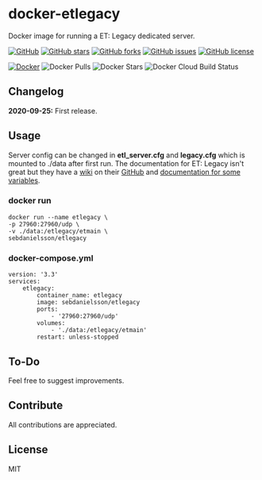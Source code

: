 # docker-etlegacy
Docker image for running a ET: Legacy dedicated server.

[![GitHub](https://img.shields.io/badge/GitHub-etlegacy-blue?style=flat&logo=github)](https://github.com/SebDanielsson/docker-etlegacy)
[![GitHub stars](https://img.shields.io/github/stars/SebDanielsson/docker-etlegacy?style=flat&logo=github)](https://github.com/SebDanielsson/docker-etlegacy/stargazers)
[![GitHub forks](https://img.shields.io/github/forks/SebDanielsson/docker-etlegacy?style=flat&logo=github)](https://github.com/SebDanielsson/docker-etlegacy/network)
[![GitHub issues](https://img.shields.io/github/issues/SebDanielsson/docker-etlegacy?style=flat&logo=github)](https://github.com/SebDanielsson/docker-etlegacy/issues)
[![GitHub license](https://img.shields.io/github/license/SebDanielsson/docker-etlegacy?style=flat&logo=github)](https://github.com/SebDanielsson/docker-etlegacy/blob/master/LICENSE)


[![Docker](https://img.shields.io/badge/Docker-etlegacy-blue?style=flat&logo=docker)](https://github.com/SebDanielsson/docker-etlegacy)
![Docker Pulls](https://img.shields.io/docker/pulls/sebdanielsson/etlegacy?logo=docker)
![Docker Stars](https://img.shields.io/docker/stars/sebdanielsson/etlegacy?&style=flat&label=stars&logo=docker)
![Docker Cloud Build Status](https://img.shields.io/docker/cloud/build/sebdanielsson/etlegacy?style=flat&logo=docker)

## Changelog
**2020-09-25:** First release.

## Usage
Server config can be changed in **etl_server.cfg** and **legacy.cfg** which is mounted to ./data after first run.
The documentation for ET: Legacy isn't great but they have a [wiki](https://github.com/etlegacy/etlegacy/wiki) on their [GitHub](https://github.com/etlegacy/etlegacy) and [documentation for some variables](https://github.com/etlegacy/etlegacy/wiki/Set-up-Features#server).

### docker run
```
docker run --name etlegacy \
-p 27960:27960/udp \
-v ./data:/etlegacy/etmain \
sebdanielsson/etlegacy
```

### docker-compose.yml
```
version: '3.3'
services:
    etlegacy:
        container_name: etlegacy
        image: sebdanielsson/etlegacy
        ports:
            - '27960:27960/udp'
        volumes:
            - './data:/etlegacy/etmain'
        restart: unless-stopped
```

## To-Do
Feel free to suggest improvements.

## Contribute
All contributions are appreciated.

## License
MIT
